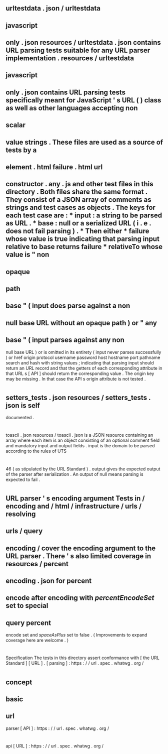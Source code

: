 #
#
urltestdata
.
json
/
urltestdata
-
javascript
-
only
.
json
resources
/
urltestdata
.
json
contains
URL
parsing
tests
suitable
for
any
URL
parser
implementation
.
resources
/
urltestdata
-
javascript
-
only
.
json
contains
URL
parsing
tests
specifically
meant
for
JavaScript
'
s
URL
(
)
class
as
well
as
other
languages
accepting
non
-
scalar
-
value
strings
.
These
files
are
used
as
a
source
of
tests
by
a
-
element
.
html
failure
.
html
url
-
constructor
.
any
.
js
and
other
test
files
in
this
directory
.
Both
files
share
the
same
format
.
They
consist
of
a
JSON
array
of
comments
as
strings
and
test
cases
as
objects
.
The
keys
for
each
test
case
are
:
*
input
:
a
string
to
be
parsed
as
URL
.
*
base
:
null
or
a
serialized
URL
(
i
.
e
.
does
not
fail
parsing
)
.
*
Then
either
*
failure
whose
value
is
true
indicating
that
parsing
input
relative
to
base
returns
failure
*
relativeTo
whose
value
is
"
non
-
opaque
-
path
-
base
"
(
input
does
parse
against
a
non
-
null
base
URL
without
an
opaque
path
)
or
"
any
-
base
"
(
input
parses
against
any
non
-
null
base
URL
)
or
is
omitted
in
its
entirety
(
input
never
parses
successfully
)
or
href
origin
protocol
username
password
host
hostname
port
pathname
search
and
hash
with
string
values
;
indicating
that
parsing
input
should
return
an
URL
record
and
that
the
getters
of
each
corresponding
attribute
in
that
URL
s
[
API
]
should
return
the
corresponding
value
.
The
origin
key
may
be
missing
.
In
that
case
the
API
s
origin
attribute
is
not
tested
.
#
#
setters_tests
.
json
resources
/
setters_tests
.
json
is
self
-
documented
.
#
#
toascii
.
json
resources
/
toascii
.
json
is
a
JSON
resource
containing
an
array
where
each
item
is
an
object
consisting
of
an
optional
comment
field
and
mandatory
input
and
output
fields
.
input
is
the
domain
to
be
parsed
according
to
the
rules
of
UTS
#
46
(
as
stipulated
by
the
URL
Standard
)
.
output
gives
the
expected
output
of
the
parser
after
serialization
.
An
output
of
null
means
parsing
is
expected
to
fail
.
#
#
URL
parser
'
s
encoding
argument
Tests
in
/
encoding
and
/
html
/
infrastructure
/
urls
/
resolving
-
urls
/
query
-
encoding
/
cover
the
encoding
argument
to
the
URL
parser
.
There
'
s
also
limited
coverage
in
resources
/
percent
-
encoding
.
json
for
percent
-
encode
after
encoding
with
_percentEncodeSet_
set
to
special
-
query
percent
-
encode
set
and
_spaceAsPlus_
set
to
false
.
(
Improvements
to
expand
coverage
here
are
welcome
.
)
#
#
Specification
The
tests
in
this
directory
assert
conformance
with
[
the
URL
Standard
]
[
URL
]
.
[
parsing
]
:
https
:
/
/
url
.
spec
.
whatwg
.
org
/
#
concept
-
basic
-
url
-
parser
[
API
]
:
https
:
/
/
url
.
spec
.
whatwg
.
org
/
#
api
[
URL
]
:
https
:
/
/
url
.
spec
.
whatwg
.
org
/
